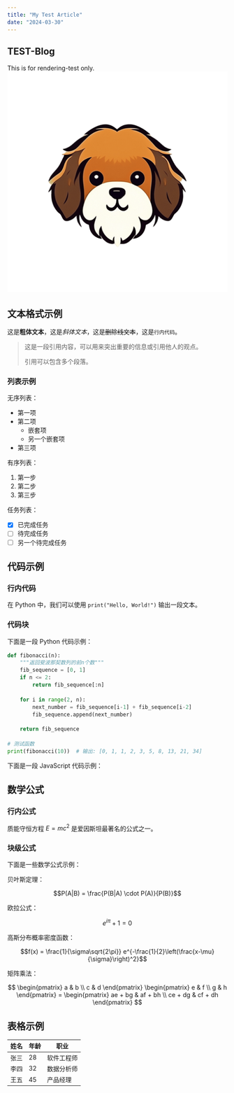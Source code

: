 ```yaml
---
title: "My Test Article"
date: "2024-03-30"
---
```

## TEST-Blog
This is for rendering-test only. 
![image](logo.png)

## 文本格式示例

这是**粗体文本**，这是*斜体文本*，这是~~删除线文本~~，这是`行内代码`。

> 这是一段引用内容，可以用来突出重要的信息或引用他人的观点。
> 
> 引用可以包含多个段落。

### 列表示例

无序列表：

- 第一项
- 第二项
  - 嵌套项
  - 另一个嵌套项
- 第三项

有序列表：

1. 第一步
2. 第二步
3. 第三步

任务列表：

- [x] 已完成任务
- [ ] 待完成任务
- [ ] 另一个待完成任务

## 代码示例

### 行内代码

在 Python 中，我们可以使用 `print("Hello, World!")` 输出一段文本。

### 代码块

下面是一段 Python 代码示例：

```python
def fibonacci(n):
    """返回斐波那契数列的前n个数"""
    fib_sequence = [0, 1]
    if n <= 2:
        return fib_sequence[:n]
    
    for i in range(2, n):
        next_number = fib_sequence[i-1] + fib_sequence[i-2]
        fib_sequence.append(next_number)
    
    return fib_sequence

# 测试函数
print(fibonacci(10))  # 输出: [0, 1, 1, 2, 3, 5, 8, 13, 21, 34]
```

下面是一段 JavaScript 代码示例：



## 数学公式

### 行内公式

质能守恒方程 $E=mc^2$ 是爱因斯坦最著名的公式之一。

### 块级公式

下面是一些数学公式示例：

贝叶斯定理：

$$P(A|B) = \frac{P(B|A) \cdot P(A)}{P(B)}$$

欧拉公式：

$$e^{i\pi} + 1 = 0$$

高斯分布概率密度函数：

$$f(x) = \frac{1}{\sigma\sqrt{2\pi}} e^{-\frac{1}{2}\left(\frac{x-\mu}{\sigma}\right)^2}$$

矩阵乘法：

$$
\begin{pmatrix}
a & b \\
c & d
\end{pmatrix}
\begin{pmatrix}
e & f \\
g & h
\end{pmatrix} =
\begin{pmatrix}
ae + bg & af + bh \\
ce + dg & cf + dh
\end{pmatrix}
$$

## 表格示例

| 姓名 | 年龄 | 职业 |
|------|------|------|
| 张三 | 28   | 软件工程师 |
| 李四 | 32   | 数据分析师 |
| 王五 | 45   | 产品经理 |


